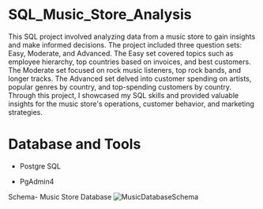 # SQL_Music_Store_Analysis

This SQL project involved analyzing data from a music store to gain insights and make informed decisions. The project included three question sets: Easy, Moderate, and Advanced. The Easy set covered topics such as employee hierarchy, top countries based on invoices, and best customers. The Moderate set focused on rock music listeners, top rock bands, and longer tracks. The Advanced set delved into customer spending on artists, popular genres by country, and top-spending customers by country. Through this project, I showcased my SQL skills and provided valuable insights for the music store's operations, customer behavior, and marketing strategies.

# Database and Tools

* Postgre SQL

* PgAdmin4

Schema- Music Store Database
![MusicDatabaseSchema](https://github.com/Sameer-ansarii/SQL_Music_Store_Analysis/assets/125865393/3d7a6a50-7e04-48e9-aa7e-c286a64bf777)
